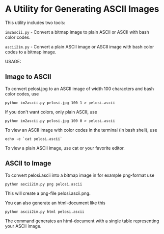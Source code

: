 A Utility for Generating ASCII Images
=====================================

This utility includes two tools:

`im2ascii.py` - Convert a bitmap image to plain ASCII or ASCII with bash
                color codes.

`ascii2im.py` - Convert a plain ASCII image or ASCII image with bash
                color codes to a bitmap image.

USAGE:

Image to ASCII
--------------

To convert pelosi.jpg to an ASCII image of width 100 characters and
bash color codes, use

   `python im2ascii.py pelosi.jpg 100 1 > pelosi.ascii`

If you don't want colors, only plain ASCII, use

   `python im2ascii.py pelosi.jpg 100 0 > pelosi.ascii`

To view an ASCII image with color codes in the terminal (in bash
shell), use

   <code>echo -e \`cat pelosi.ascii\`</code>

To view a plain ASCII image, use cat or your favorite editor.

ASCII to Image
--------------

To convert pelosi.ascii into a bitmap image in for example png-format
use

  `python ascii2im.py png pelosi.ascii`

This will create a png-file pelosi.ascii.png.

You can also generate an html-document like this

  `python ascii2im.py html pelosi.ascii`

The command generates an html-document with a single table
representing your ASCII image.